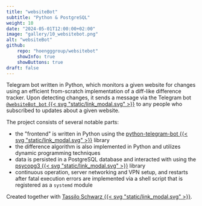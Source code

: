 ```yaml
---
title: "websiteBot"
subtitle: "Python & PostgreSQL"
weight: 10
date: "2024-05-01T12:00:00+02:00"
image: "gallery/10_websitebot.png"
alt: "websiteBot"
github:
    repo: "hoengggroup/websitebot"
    showInfo: true
    showButtons: true
draft: false
---
```



Telegram bot written in Python, which monitors a given website for changes using an efficient from-scratch implementation of a diff-like difference tracker. Upon detecting changes, it sends a message via the Telegram bot [`@websiteBot_bot`&nbsp;{{< svg "static/link_modal.svg" >}}](https://t.me/websiteBot_bot)&MediumSpace;to any people who subscribed to updates about a given website.

The project consists of several notable parts:
- the "frontend" is written in Python using the [python-telegram-bot&nbsp;{{< svg "static/link_modal.svg" >}}](https://github.com/python-telegram-bot/python-telegram-bot)&MediumSpace;library
- the difference algorithm is also implemented in Python and utilizes dynamic programming techniques
- data is persisted in a PostgreSQL database and interacted with using the [psycopg3&nbsp;{{< svg "static/link_modal.svg" >}}](https://github.com/psycopg/psycopg)&MediumSpace;library
- continuous operation, server networking and VPN setup, and restarts after fatal execution errors are implemented via a shell script that is registered as a `systemd` module

Created together with [Tassilo Schwarz&nbsp;{{< svg "static/link_modal.svg" >}}](https://tassilo-schwarz.com/).